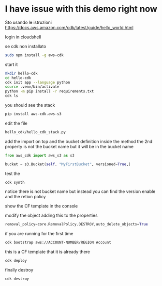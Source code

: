 # I have issue with this demo right now
Sto usando le istruzioni https://docs.aws.amazon.com/cdk/latest/guide/hello_world.html

login in cloudshell

se cdk non installato

```bash
sudo npm install -g aws-cdk
```

start it
```bash
mkdir hello-cdk
cd hello-cdk
cdk init app --language python
source .venv/bin/activate
python -m pip install -r requirements.txt
cdk ls
```
you should see the stack

```bash
pip install aws-cdk.aws-s3
```

edit the file
```bash
hello_cdk/hello_cdk_stack.py
```
add the import on top and the bucket definition inside the method
the 2nd property is not the bucket name but it will be in the bucket name
```python
from aws_cdk import aws_s3 as s3

bucket = s3.Bucket(self, "MyFirstBucket", versioned=True,)
```

test the
```bash
cdk synth
```
notice there is not bucket name but instead you can find the version enable and the retion policy

show the CF template in the console

modify the object adding this to the properties
```python
removal_policy=core.RemovalPolicy.DESTROY,auto_delete_objects=True
```

if you are running for the first time
```bash
cdk bootstrap aws://ACCOUNT-NUMBER/REGION Account
```
this is a CF template that it is already there

```bash
cdk deploy
```
finally destroy

```bash
cdk destroy
```
